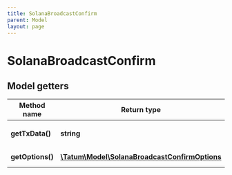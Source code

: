 ```yaml
---
title: SolanaBroadcastConfirm
parent: Model
layout: page
---
```


# SolanaBroadcastConfirm

## Model getters

Method name | Return type | Description | Notes
------------ | ------------- | ------------- | -------------
**getTxData()** | **string** | Raw signed transaction to be published to network. <br>Example: `01de391b34567fc65080dfe9e27170e2f9ac1cd1719878719feb74bb422d1795201df71fcf7349f5` |
**getOptions()** | [**\Tatum\Model\SolanaBroadcastConfirmOptions**](../SolanaBroadcastConfirmOptions) |  <br>Example: `null` | [optional]

